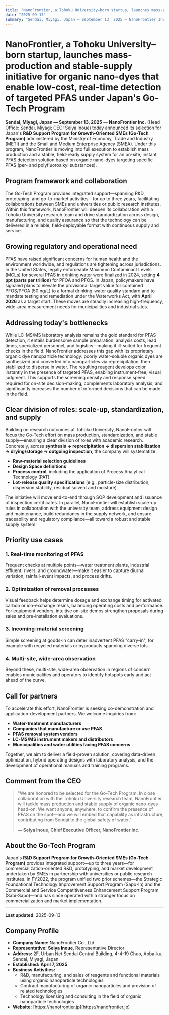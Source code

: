 ```yaml
---
title: "NanoFrontier, a Tohoku University–born startup, launches mass-production and stable-supply initiative for organic nano-dyes that enable low-cost, real-time detection of targeted PFAS under Japan's Go-Tech Program"
date: "2025-09-13"
summary: "Sendai, Miyagi, Japan — September 13, 2025 — NanoFrontier Inc. today announced its selection for Japan's R&D Support Program for Growth-Oriented SMEs (Go-Tech Program) administered by the Ministry of Economy, Trade and Industry (METI) and the Small and Medium Enterprise Agency (SMEA)."
---
```


# NanoFrontier, a Tohoku University–born startup, launches mass-production and stable-supply initiative for organic nano-dyes that enable low-cost, real-time detection of targeted PFAS under Japan's Go-Tech Program

**Sendai, Miyagi, Japan — September 13, 2025** — **NanoFrontier Inc.** (Head Office: Sendai, Miyagi; CEO: Seiya Inoue) today announced its selection for Japan's **R&D Support Program for Growth-Oriented SMEs (Go-Tech Program)** administered by the Ministry of Economy, Trade and Industry (METI) and the Small and Medium Enterprise Agency (SMEA). Under this program, NanoFrontier is moving into full execution to establish mass production and a stable, field-ready supply system for an on-site, instant PFAS detection solution based on organic nano-dyes targeting specific PFAS (per- and polyfluoroalkyl substances).

## Program framework and collaboration

The Go-Tech Program provides integrated support—spanning R&D, prototyping, and go-to-market activities—for up to three years, facilitating collaborations between SMEs and universities or public research institutes. Within this framework, NanoFrontier will deepen its collaboration with a Tohoku University research team and drive standardization across design, manufacturing, and quality assurance so that the technology can be delivered in a reliable, field-deployable format with continuous supply and service.

## Growing regulatory and operational need

PFAS have raised significant concerns for human health and the environment worldwide, and regulations are tightening across jurisdictions. In the United States, legally enforceable Maximum Contaminant Levels (MCLs) for several PFAS in drinking water were finalized in 2024, setting **4 ppt (parts per trillion)** for PFOA and PFOS. In Japan, policymakers have signaled plans to elevate the provisional target value for combined PFOS/PFOA (50 ng/L) to a formal drinking-water quality standard and to mandate testing and remediation under the Waterworks Act, with **April 2026** as a target start. These moves are steadily increasing high-frequency, wide-area measurement needs for municipalities and industrial sites.

## Addressing today's bottlenecks

While LC-MS/MS laboratory analysis remains the gold standard for PFAS detection, it entails burdensome sample preparation, analysis costs, lead times, specialized personnel, and logistics—making it ill-suited for frequent checks in the field. NanoFrontier addresses this gap with its proprietary organic dye nanoparticle technology: poorly water-soluble organic dyes are synthesized and converted into nanoparticles via reprecipitation, then stabilized to disperse in water. The resulting reagent develops color instantly in the presence of targeted PFAS, enabling instrument-free, visual judgment. This supports the screening density and response speed required for on-site decision-making, complements laboratory analysis, and significantly increases the number of informed decisions that can be made in the field.

## Clear division of roles: scale-up, standardization, and supply

Building on research outcomes at Tohoku University, NanoFrontier will focus the Go-Tech effort on mass production, standardization, and stable supply—ensuring a clear division of roles with academic research. Concretely, across **synthesis → reprecipitation → dispersion stabilization → drying/storage → outgoing inspection**, the company will systematize:

- **Raw-material selection guidelines**
- **Design Space definitions**
- **Process control**, including the application of Process Analytical Technology (PAT)
- **Lot-release quality specifications** (e.g., particle-size distribution, dispersion stability, residual solvent and moisture)

The initiative will move end-to-end through SOP development and issuance of inspection certificates. In parallel, NanoFrontier will establish scale-up rules in collaboration with the university team, address equipment design and maintenance, build redundancy in the supply network, and ensure traceability and regulatory compliance—all toward a robust and stable supply system.

## Priority use cases

### 1. Real-time monitoring of PFAS
Frequent checks at multiple points—water treatment plants, industrial effluent, rivers, and groundwater—make it easier to capture diurnal variation, rainfall-event impacts, and process drifts.

### 2. Optimization of removal processes
Visual feedback helps determine dosage and exchange timing for activated carbon or ion-exchange resins, balancing operating costs and performance. For equipment vendors, intuitive on-site demos strengthen proposals during sales and pre-installation evaluations.

### 3. Incoming-material screening
Simple screening at goods-in can deter inadvertent PFAS "carry-in", for example with recycled materials or byproducts spanning diverse lots.

### 4. Multi-site, wide-area observation
Beyond these, multi-site, wide-area observation in regions of concern enables municipalities and operators to identify hotspots early and act ahead of the curve.

## Call for partners

To accelerate this effort, NanoFrontier is seeking co-demonstration and application-development partners. We welcome inquiries from:

- **Water-treatment manufacturers**
- **Companies that manufacture or use PFAS**
- **PFAS removal system vendors**
- **LC-MS/MS instrument makers and distributors**
- **Municipalities and water utilities facing PFAS concerns**

Together, we aim to deliver a field-proven solution, covering data-driven optimization, hybrid operating designs with laboratory analysis, and the development of operational manuals and training programs.

## Comment from the CEO

> "We are honored to be selected for the Go-Tech Program. In close collaboration with the Tohoku University research team, NanoFrontier will tackle mass production and stable supply of organic nano-dyes head-on. We want anyone, anywhere, to confirm the presence of PFAS on the spot—and we will embed that capability as infrastructure, contributing from Sendai to the global safety of water."
> 
> **— Seiya Inoue, Chief Executive Officer, NanoFrontier Inc.**

## About the Go-Tech Program

Japan's **R&D Support Program for Growth-Oriented SMEs (Go-Tech Program)** provides integrated support—up to three years—for commercialization-oriented R&D, prototyping, and market development undertaken by SMEs in partnership with universities or public research institutes. In FY2022, the program unified two prior schemes—the Strategic Foundational Technology Improvement Support Program (Sapo-In) and the Commercial and Service Competitiveness Enhancement Support Program (Sabi-Sapo)—and has since operated with a stronger focus on commercialization and market implementation.

---

**Last updated**: 2025-09-13

## Company Profile

- **Company Name:** NanoFrontier Co., Ltd.
- **Representative:** **Seiya Inoue**, Representative Director
- **Address:** 2F, Urban Net Sendai Central Building, 4-4-19 Chuo, Aoba-ku, Sendai, Miyagi, Japan
- **Established:** **April 7, 2025**
- **Business Activities:**
  - R&D, manufacturing, and sales of reagents and functional materials using organic nanoparticle technologies
  - Contract manufacturing of organic nanoparticles and provision of related technologies
  - Technology licensing and consulting in the field of organic nanoparticle technologies
- **Website:** [https://nanofrontier.jp](https://nanofrontier.jp)

